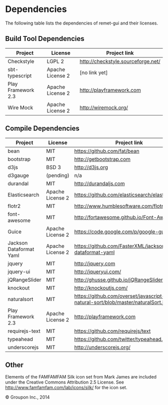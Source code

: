 Dependencies
========

The following table lists the dependencies of remet-gui and their licenses.

Build Tool Dependencies
------------------

Project                    | License                    | Project link
---------------------------|----------------------------|-------------
Checkstyle                 | LGPL 2                     | http://checkstyle.sourceforge.net/
sbt-typescript             | Apache License 2           | [no link yet]
Play Framework 2.3         | Apache License 2           | http://playframework.com
Wire Mock                  | Apache License 2           | http://wiremock.org/


Compile Dependencies
--------------------

Project                    | License                    | Project link
---------------------------|----------------------------|-------------
bean                       | MIT                        | https://github.com/fat/bean
bootstrap                  | MIT                        | http://getbootstrap.com
d3js                       | BSD 3                      | http://d3js.org
d3gauge                    | (pending)                  | n/a
durandal                   | MIT                        | http://durandaljs.com 
Elasticsearch              | Apache License 2           | https://github.com/elasticsearch/elasticsearch
flotr2                     | MIT                        | http://www.humblesoftware.com/flotr2/
font-awesome               | MIT                        | http://fortawesome.github.io/Font-Awesome/
Guice                      | Apache License 2           | https://code.google.com/p/google-guice/
Jackson Dataformat Yaml    | Apache License 2           | https://github.com/FasterXML/jackson-dataformat-yaml
jquery                     | MIT                        | http://jquery.com
jquery-ui                  | MIT                        | http://jqueryui.com/
jQRangeSlider              | MIT                        | http://ghusse.github.io/jQRangeSlider/
knockout                   | MIT                        | http://knockoutjs.com/
naturalsort                | MIT                        | https://github.com/overset/javascript-natural-sort/blob/master/naturalSort.js
Play Framework 2.3         | Apache License 2           | http://playframework.com
requirejs-text             | MIT                        | https://github.com/requirejs/text
typeahead                  | MIT                        | https://github.com/twitter/typeahead.js
underscorejs               | MIT                        | http://underscorejs.org/

Other
-----
Elements of the FAMFAMFAM Silk icon set from Mark James are included under the Creative Commons Attribution 2.5 License.
See http://www.famfamfam.com/lab/icons/silk/ for the icon set.

&copy; Groupon Inc., 2014

